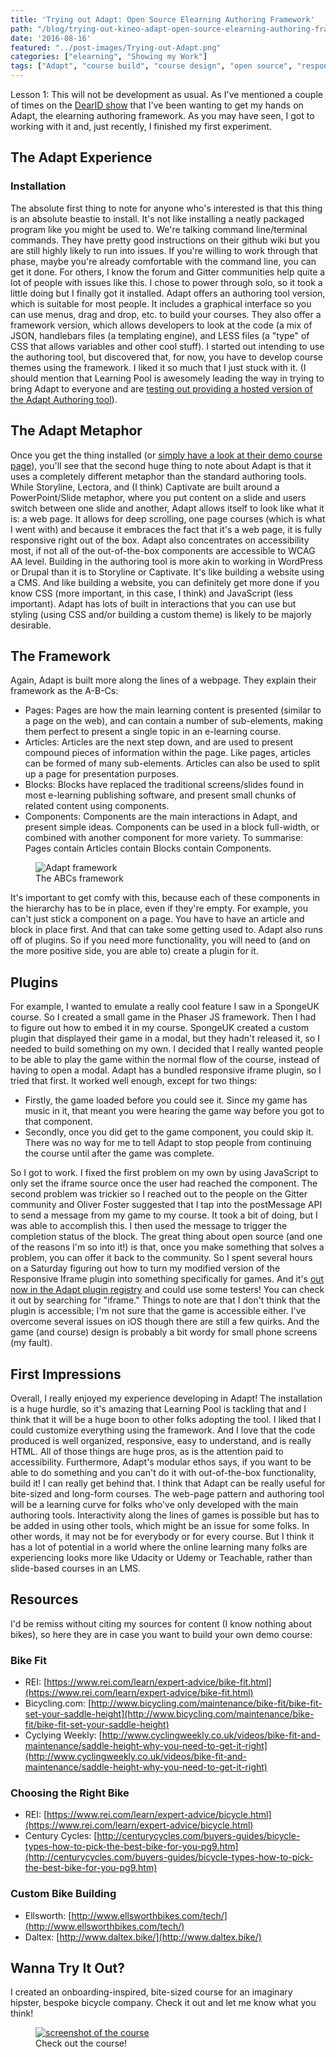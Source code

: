 ```yaml
---
title: 'Trying out Adapt: Open Source Elearning Authoring Framework'
path: "/blog/trying-out-kineo-adapt-open-source-elearning-authoring-framework"
date: '2016-08-16'
featured: "../post-images/Trying-out-Adapt.png"
categories: ["elearning", "Showing my Work"]
tags: ["Adapt", "course build", "course design", "open source", "responsive"]
---
```


Lesson 1: This will not be development as usual. As I've mentioned a couple of times on the [DearID show](http://dearinstructionaldesigner.com) that I've been wanting to get my hands on Adapt, the elearning authoring framework. As you may have seen, I got to working with it and, just recently, I finished my first experiment.

## The Adapt Experience

### Installation

The absolute first thing to note for anyone who's interested is that this thing is an absolute beastie to install. It's not like installing a neatly packaged program like you might be used to. We're talking command line/terminal commands. They have pretty good instructions on their github wiki but you are still highly likely to run into issues. If you're willing to work through that phase, maybe you're already comfortable with the command line, you can get it done. For others, I know the forum and Gitter communities help quite a lot of people with issues like this. I chose to power through solo, so it took a little doing but I finally got it installed. Adapt offers an authoring tool version, which is suitable for most people. It includes a graphical interface so you can use menus, drag and drop, etc. to build your courses. They also offer a framework version, which allows developers to look at the code (a mix of JSON, handlebars files (a templating engine), and LESS files (a "type" of CSS that allows variables and other cool stuff). I started out intending to use the authoring tool, but discovered that, for now, you have to develop course themes using the framework. I liked it so much that I just stuck with it. (I should mention that Learning Pool is awesomely leading the way in trying to bring Adapt to everyone and are [testing out providing a hosted version of the Adapt Authoring tool](http://www.adaptbuilder.io/)).

## The Adapt Metaphor

Once you get the thing installed (or [simply have a look at their demo course page](https://www.adaptlearning.org/index.php/adapt-showcase/)), you'll see that the second huge thing to note about Adapt is that it uses a completely different metaphor than the standard authoring tools. While Storyline, Lectora, and (I think) Captivate are built around a PowerPoint/Slide metaphor, where you put content on a slide and users switch between one slide and another, Adapt allows itself to look like what it is: a web page. It allows for deep scrolling, one page courses (which is what I went with) and because it embraces the fact that it's a web page, it is fully responsive right out of the box. Adapt also concentrates on accessibility most, if not all of the out-of-the-box components are accessible to WCAG AA level. Building in the authoring tool is more akin to working in WordPress or Drupal than it is to Storyline or Captivate. It's like building a website using a CMS. And like building a website, you can definitely get more done if you know CSS (more important, in this case, I think) and JavaScript (less important). Adapt has lots of built in interactions that you can use but styling (using CSS and/or building a custom theme) is likely to be majorly desirable.

## The Framework

Again, Adapt is built more along the lines of a webpage. They explain their framework as the A-B-Cs:

*   Pages: Pages are how the main learning content is presented (similar to a page on the web), and can contain a number of sub-elements, making them perfect to present a single topic in an e-learning course.
*   Articles: Articles are the next step down, and are used to present compound pieces of information within the page. Like pages, articles can be formed of many sub-elements. Articles can also be used to split up a page for presentation purposes.
*   Blocks: Blocks have replaced the traditional screens/slides found in most e-learning publishing software, and present small chunks of related content using components.
*   Components: Components are the main interactions in Adapt, and present simple ideas. Components can be used in a block full-width, or combined with another component for more variety. To summarise: Pages contain Articles contain Blocks contain Components.

<figure>
  <img src="../post-images/adapt-a-b-c.jpg" alt="Adapt framework" />
  <figcaption>The ABCs framework</figcaption>
</figure>

It's important to get comfy with this, because each of these components in the hierarchy has to be in place, even if they're empty. For example, you can't just stick a component on a page. You have to have an article and block in place first. And that can take some getting used to. Adapt also runs off of plugins. So if you need more functionality, you will need to (and on the more positive side, you are able to) create a plugin for it.

## Plugins

For example, I wanted to emulate a really cool feature I saw in a SpongeUK course. So I created a small game in the Phaser JS framework. Then I had to figure out how to embed it in my course. SpongeUK created a custom plugin that displayed their game in a modal, but they hadn't released it, so I needed to build something on my own. I decided that I really wanted people to be able to play the game within the normal flow of the course, instead of having to open a modal. Adapt has a bundled responsive iframe plugin, so I tried that first. It worked well enough, except for two things:

*   Firstly, the game loaded before you could see it. Since my game has music in it, that meant you were hearing the game way before you got to that component.
*   Secondly, once you did get to the game component, you could skip it. There was no way for me to tell Adapt to stop people from continuing the course until after the game was complete.

So I got to work. I fixed the first problem on my own by using JavaScript to only set the iframe source once the user had reached the component. The second problem was trickier so I reached out to the people on the Gitter community and Oliver Foster suggested that I tap into the postMessage API to send a message from my game to my course. It took a bit of doing, but I was able to accomplish this. I then used the message to trigger the completion status of the block. The great thing about open source (and one of the reasons I'm so into it!) is that, once you make something that solves a problem, you can offer it back to the community. So I spent several hours on a Saturday figuring out how to turn my modified version of the Responsive Iframe plugin into something specifically for games. And it's [out now in the Adapt plugin registry](https://www.adaptlearning.org/index.php/plugin-browser/) and could use some testers! You can check it out by searching for "iframe." Things to note are that I don't think that the plugin is accessible; I'm not sure that the game is accessible either. I've overcome several issues on iOS though there are still a few quirks. And the game (and course) design is probably a bit wordy for small phone screens (my fault).

## First Impressions

Overall, I really enjoyed my experience developing in Adapt! The installation is a huge hurdle, so it's amazing that Learning Pool is tackling that and I think that it will be a huge boon to other folks adopting the tool. I liked that I could customize everything using the framework. And I love that the code produced is well organized, responsive, easy to understand, and is really HTML. All of those things are huge pros, as is the attention paid to accessibility. Furthermore, Adapt's modular ethos says, if you want to be able to do something and you can't do it with out-of-the-box functionality, build it! I can really get behind that. I think that Adapt can be really useful for bite-sized and long-form courses. The web-page pattern and authoring tool will be a learning curve for folks who've only developed with the main authoring tools. Interactivity along the lines of games is possible but has to be added in using other tools, which might be an issue for some folks. In other words, it may not be for everybody or for every course. But I think it has a lot of potential in a world where the online learning many folks are experiencing looks more like Udacity or Udemy or Teachable, rather than slide-based courses in an LMS.

## Resources

I'd be remiss without citing my sources for content (I know nothing about bikes), so here they are in case you want to build your own demo course:

### Bike Fit

*   REI: [https://www.rei.com/learn/expert-advice/bike-fit.html](https://www.rei.com/learn/expert-advice/bike-fit.html)
*   Bicycling.com: [http://www.bicycling.com/maintenance/bike-fit/bike-fit-set-your-saddle-height](http://www.bicycling.com/maintenance/bike-fit/bike-fit-set-your-saddle-height)
*   Cyclying Weekly: [http://www.cyclingweekly.co.uk/videos/bike-fit-and-maintenance/saddle-height-why-you-need-to-get-it-right](http://www.cyclingweekly.co.uk/videos/bike-fit-and-maintenance/saddle-height-why-you-need-to-get-it-right)

### Choosing the Right Bike

*   REI: [https://www.rei.com/learn/expert-advice/bicycle.html](https://www.rei.com/learn/expert-advice/bicycle.html)
*   Century Cycles: [http://centurycycles.com/buyers-guides/bicycle-types-how-to-pick-the-best-bike-for-you-pg9.htm](http://centurycycles.com/buyers-guides/bicycle-types-how-to-pick-the-best-bike-for-you-pg9.htm)

### Custom Bike Building

*   Ellsworth: [http://www.ellsworthbikes.com/tech/](http://www.ellsworthbikes.com/tech/)
*   Daltex: [http://www.daltex.bike/](http://www.daltex.bike/)

## Wanna Try It Out?

I created an onboarding-inspired, bite-sized course for an imaginary hipster, bespoke bicycle company. Check it out and let me know what you think!

<figure>
  <a href="http://knanthony.com/showcase/candvbikes" target="blank">
    <img src="../post-images/Screen-Shot-2016-08-08-at-10.21.49-PM.png" alt="screenshot of the course" />
  </a>
  <figcaption>Check out the course!</figcaption>
</figure>
